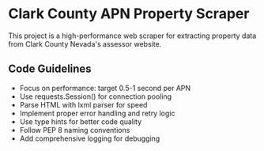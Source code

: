 <!-- Use this file to provide workspace-specific custom instructions to Copilot. For more details, visit https://code.visualstudio.com/docs/copilot/copilot-customization#_use-a-githubcopilotinstructionsmd-file -->

# Clark County APN Property Scraper

This project is a high-performance web scraper for extracting property data from Clark County Nevada's assessor website.

## Code Guidelines

- Focus on performance: target 0.5-1 second per APN
- Use requests.Session() for connection pooling
- Parse HTML with lxml parser for speed
- Implement proper error handling and retry logic
- Use type hints for better code quality
- Follow PEP 8 naming conventions
- Add comprehensive logging for debugging